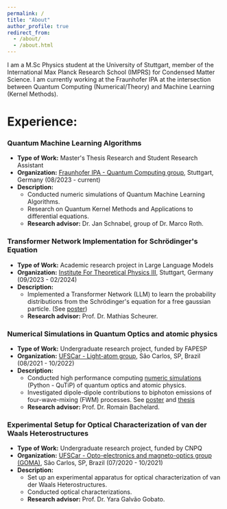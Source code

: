 ```yaml
---
permalink: /
title: "About"
author_profile: true
redirect_from: 
  - /about/
  - /about.html
---
```


I am a M.Sc Physics student at the University of Stuttgart, member of the International Max Planck Research School (IMPRS) for Condensed Matter Science. I am currently working at the Fraunhofer IPA at the intersection between Quantum Computing (Numerical/Theory) and Machine Learning (Kernel Methods). 

# Experience:

### Quantum Machine Learning Algorithms
- **Type of Work:** Master's Thesis Research and Student Research Assistant
- **Organization:** [Fraunhofer IPA - Quantum Computing group](https://www.ipa.fraunhofer.de/en/expertise/cyber-cognitive-intelligence-cci/quantencomputing.html), Stuttgart, Germany (08/2023 - current)
- **Description:**
  - Conducted numeric simulations of Quantum Machine Learning Algorithms.
  - Research on Quantum Kernel Methods and Applications to differential equations.
  - **Research advisor:** Dr. Jan Schnabel, group of Dr. Marco Roth.

### Transformer Network Implementation for Schrödinger's Equation
- **Type of Work:** Academic research project in Large Language Models
- **Organization:** [Institute For Theoretical Physics III](https://www.itp3.uni-stuttgart.de/scheurer-group/), Stuttgart, Germany (09/2023 - 02/2024)
- **Description:**
  - Implemented a Transformer Network (LLM) to learn the probability distributions from the Schrödinger's equation for a free gaussian particle. (See [poster](../files/LLM_poster.pdf))
  - **Research advisor:** Prof. Dr. Mathias Scheurer.

### Numerical Simulations in Quantum Optics and atomic physics
- **Type of Work:** Undergraduate research project, funded by FAPESP
- **Organization:** [UFSCar - Light-atom group](https://romain.df.ufscar.br/), São Carlos, SP, Brazil (08/2021 - 10/2022)
- **Description:**
  - Conducted high performance computing [numeric simulations](https://github.com/rupof/wavemixing_project) (Python - QuTiP) of quantum optics and atomic physics.
  - Investigated dipole-dipole contributions to biphoton emissions of four-wave-mixing (FWM) processes. See [poster](../files/BSC_poster.pdf) and [thesis](https://repositorio.ufscar.br/bitstream/handle/ufscar/16028/TCC_RobertoF_V3.pdf?sequence=1&isAllowed=y)
  - **Research advisor:** Prof. Dr. Romain Bachelard.

### Experimental Setup for Optical Characterization of van der Waals Heterostructures
- **Type of Work:** Undergraduate research project, funded by CNPQ
- **Organization:** [UFSCar - Opto-electronics and magneto-optics group (GOMA)](), São Carlos, SP, Brazil (07/2020 - 10/2021)
- **Description:**
  - Set up an experimental apparatus for optical characterization of van der Waals Heterostructures.
  - Conducted optical characterizations.
  - **Research advisor:** Prof. Dr. Yara Galvão Gobato.




